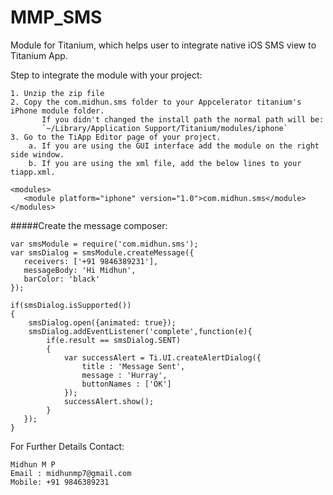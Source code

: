 MMP_SMS
=======

Module for Titanium, which helps user to integrate native iOS SMS view to Titanium App.

Step to integrate the module with your project:

	1. Unzip the zip file
	2. Copy the com.midhun.sms folder to your Appcelerator titanium's iPhone module folder.
           If you didn't changed the install path the normal path will be:
           `~/Library/Application Support/Titanium/modules/iphone`
	3. Go to the TiApp Editor page of your project.
		a. If you are using the GUI interface add the module on the right side window.
		b. If you are using the xml file, add the below lines to your tiapp.xml.
```
<modules>
   <module platform="iphone" version="1.0">com.midhun.sms</module>
</modules>
```

#####Create the message composer:
```
var smsModule = require('com.midhun.sms');
var smsDialog = smsModule.createMessage({
   receivers: ['+91 9846389231'],
   messageBody: 'Hi Midhun',
   barColor: 'black'
});
   
if(smsDialog.isSupported())
{
    smsDialog.open({animated: true});
    smsDialog.addEventListener('complete',function(e){
    	if(e.result == smsDialog.SENT)
    	{
        	var successAlert = Ti.UI.createAlertDialog({
        		title : 'Message Sent',
        		message : 'Hurray',
        		buttonNames : ['OK']
        	});
        	successAlert.show();
    	}
   });
}

```

For Further Details Contact:

	Midhun M P
	Email : midhunmp7@gmail.com
	Mobile: +91 9846389231